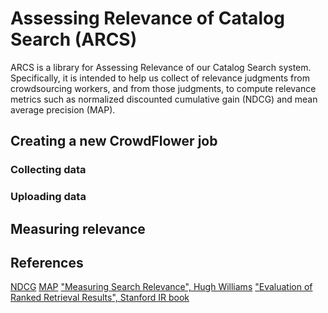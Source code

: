 Assessing Relevance of Catalog Search (ARCS)
============================================

ARCS is a library for Assessing Relevance of our Catalog Search system.
Specifically, it is intended to help us collect of relevance judgments from
crowdsourcing workers, and from those judgments, to compute relevance metrics
such as normalized discounted cumulative gain (NDCG) and mean average precision
(MAP).

## Creating a new CrowdFlower job

### Collecting data

### Uploading data

## Measuring relevance

## References

[NDCG](https://en.wikipedia.org/wiki/Discounted_cumulative_gain)
[MAP](https://en.wikipedia.org/wiki/Information_retrieval#Mean_average_precision)
["Measuring Search Relevance", Hugh Williams](http://hughewilliams.com/2014/10/11/measuring-search-relevance/)
["Evaluation of Ranked Retrieval Results", Stanford IR book](http://nlp.stanford.edu/IR-book/html/htmledition/evaluation-of-ranked-retrieval-results-1.html)
